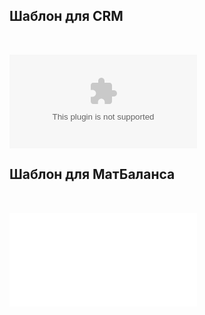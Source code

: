 

## Шаблон для CRM
<br>

![Шаблон для МатБаланса](../files/CRM.xlsx) <br>
## Шаблон для МатБаланса
<br>

![Шаблон для МатБаланса](../files/Модель%20Материального%20баланса.xlsm) <br>
